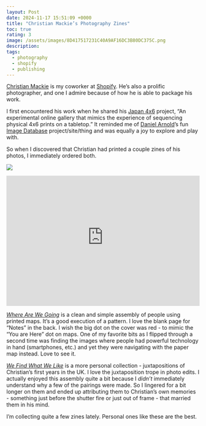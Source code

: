 ```yaml
---
layout: Post
date: 2024-11-17 15:51:09 +0000
title: "Christian Mackie’s Photography Zines"
toc: true
rating: 3
image: /assets/images/8D417517231C40A9AF16DC3B80DC375C.png
description: 
tags: 
  - photography
  - shopify
  - publishing
---
```


[Christian Mackie](https://www.mackiec.xyz) is my coworker at [Shopify](http://shopify.com)\. He’s also a prolific photographer, and one I admire because of how he is able to package his work\.

I first encountered his work when he shared his [Japan 4x6](https://www.mackiec.xyz/japan-4x6-project) project, “An experimental online gallery that mimics the experience of sequencing physical 4x6 prints on a tabletop\.” It reminded me of [Daniel Arnold](https://www.joshbeckman.org/notes/797756758)’s fun [Image Database](https://imagedatabase.nyc) project/site/thing and was equally a joy to explore and play with\.

So when I discovered that Christian had printed a couple zines of his photos, I immediately ordered both\.

![](/assets/images/8D417517231C40A9AF16DC3B80DC375C.png)

<iframe width="100%" height="340" src="https://www.youtube-nocookie.com/embed/e8HupYlZnAM" title="YouTube embed" frameborder="0" allow="accelerometer; autoplay; clipboard-write; encrypted-media; gyroscope; picture-in-picture; web-share" referrerpolicy="strict-origin-when-cross-origin" allowfullscreen></iframe>

[*Where Are We Going*](https://www.mackiec.xyz/where-are-we-going-2023) is a clean and simple assembly of people using printed maps\. It’s a good execution of a pattern\. I love the blank page for “Notes” in the back\. I wish the big dot on the cover was red \- to mimic the “You are Here” dot on maps\. One of my favorite bits as I flipped through a second time was finding the images where people had powerful technology in hand \(smartphones, etc\.\) and yet they were navigating with the paper map instead\. Love to see it\.

[*We Find What We Like*](https://www.mackiec.xyz/we-find-what-we-like-2023) is a more personal collection \- juxtapositions of Christian’s first years in the UK\. I love the juxtaposition trope in photo edits\. I actually enjoyed this assembly quite a bit because I *didn’t* immediately understand why a few of the pairings were made\. So I lingered for a bit longer on them and ended up attributing them to Christian’s own memories \- something just before the shutter fire or just out of frame \- that married them in his mind\.

I’m collecting quite a few zines lately\. Personal ones like these are the best\.





